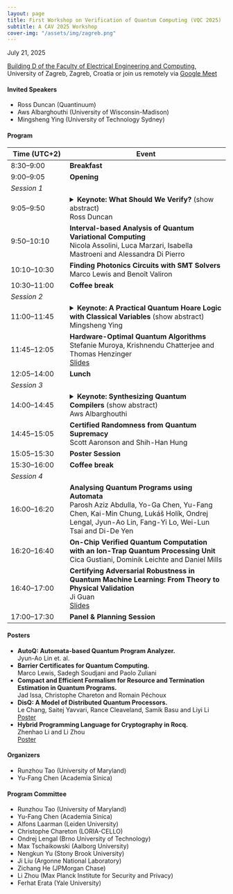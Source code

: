 ```yaml
---
layout: page
title: First Workshop on Verification of Quantum Computing (VQC 2025)
subtitle: A CAV 2025 Workshop
cover-img: "/assets/img/zagreb.png"
---
```


<div class="workshop-details">
    <span class="workshop-detail">
        <i class="fas fa-calendar-alt"></i> July 21, 2025
    </span>
    <span class="workshop-detail">
        <i class="fas fa-location-dot"></i> <p><a href="https://www.google.com/maps/place/Faculty+of+Electrical+Engineering+and+Computing/@45.8003692,15.968797,17z/data=!3m1!4b1!4m6!3m5!1s0x4765d6f150cf2ccd:0x739e5c279fd98531!8m2!3d45.8003692!4d15.9713773!16zL20vMGd3dDd3?entry=ttu&g_ep=EgoyMDI1MDMxNy4wIKXMDSoJLDEwMjExNDUzSAFQAw%3D%3D">Building D of the Faculty of Electrical Engineering and Computing, </a>  <br/> University of Zagreb, Zagreb, Croatia or join us remotely via <a href="https://meet.google.com/hgw-mgem-bhq">Google Meet </a> </p>
</span>
</div>

<!-- [Presentation Submission](https://easychair.org/conferences/?conf=vqc2025) -->

<!-- <span style="color:red">Due to several requests, we have extended the submission deadline to May 15.</span> -->

<!-- <span style="color:red">The notification deadline is extended to June 15. If you need to receive the result earlier for travel arrangements, please feel free to contact the co-chairs.</span> -->

#### Invited Speakers
- Ross Duncan (Quantinuum)
- Aws Albarghouthi (University of Wisconsin-Madison)
- Mingsheng Ying (University of Technology Sydney)

#### Program
<table>
  <thead>
    <tr>
      <th style="width: 120px;">Time (UTC+2)</th>
      <th>Event</th>
    </tr>
  </thead>
  <tbody>
    <tr><td>8:30–9:00</td><td><strong>Breakfast</strong></td></tr>
    <tr><td>9:00–9:05</td><td><strong>Opening</strong></td></tr>
    <tr><td colspan="2"><em>Session 1</em></td></tr>
    <tr><td>9:05–9:50</td><td><details>
    <summary><strong>Keynote: What Should We Verify?</strong> (show abstract)<br>Ross Duncan</summary>
    <br>Verification usually means to guarantee that a computational system is correct with respect to some specification. Can this definition survive in the context of quantum computing? What parts of the system can be verified? What notions of correctness are helpful? What properties of realistic systems can be verified? What* should *we verify? I will survey the field and give some perspective on the challenges and opportunities for automated verification of quantum software. Spoiler: it's the compiler.
    </details> </td></tr>
    <tr><td>9:50–10:10</td><td><strong>Interval-based Analysis of Quantum Variational Computing</strong><br>Nicola Assolini, Luca Marzari, Isabella Mastroeni and Alessandra Di Pierro</td></tr>
    <tr><td>10:10–10:30</td><td><strong>Finding Photonics Circuits with SMT Solvers</strong><br>Marco Lewis and Benoît Valiron</td></tr>
    <tr><td>10:30–11:00</td><td><strong>Coffee break</strong></td></tr>
    <tr><td colspan="2"><em>Session 2</em></td></tr>
    <tr><td>11:00–11:45</td><td><details>
    <summary><strong>Keynote: A Practical Quantum Hoare Logic with Classical Variables</strong> (show abstract)<br>Mingsheng Ying</summary>
<br>We present a Hoare-style logic for reasoning about quantum programs with classical variables. Our approach offers several improvements over previous work:<br>
(1) Enhanced expressivity of the programming language: Our logic applies to quantum programs with classical variables that incorporate quantum arrays and parameterized quantum gates, which have not been addressed in previous research on quantum Hoare logic, either with or without classical variables.<br>
(2) Intuitive correctness specifications: In our logic, preconditions and postconditions for quantum programs with classical variables are specified as a pair consisting of a classical first-order logical formula and a quantum predicate formula (possibly parameterized by classical variables). These specifications offer greater clarity and align more closely with the programmer's intuitive understanding of quantum and classical interactions.<br>
(3) Simplified proof system: By introducing a novel idea in formulating a proof rule for reasoning about quantum measurements, along with (2), we develop a proof system for quantum programs that requires only minimal modifications to classical Hoare logic. Furthermore, this proof system can be effectively and conveniently combined with classical first-order logic to verify quantum programs with classical variables.<br>
As a result, the learning curve for quantum program verification techniques is significantly reduced for those already familiar with classical program verification techniques, and existing tools for verifying classical programs can be more easily adapted for quantum program verification.
</details></td></tr>
    <tr><td>11:45–12:05</td><td><strong>Hardware-Optimal Quantum Algorithms</strong><br>Stefanie Muroya, Krishnendu Chatterjee and Thomas Henzinger<br><a href="/assets/slides/talk-muroya.pdf" target="_blank">Slides</a></td></tr>
    <tr><td>12:05–14:00</td><td><strong>Lunch</strong></td></tr>
    <tr><td colspan="2"><em>Session 3</em></td></tr>
    <tr><td>14:00–14:45</td><td><details>
    <summary><strong>Keynote: Synthesizing Quantum Compilers</strong> (show abstract)<br>Aws Albarghouthi</summary>
<br>The promise of quantum computing has tantalized researchers for decades, and recent breakthroughs in physical implementations have brought this technology closer to reality. However, the quantum computing landscape remains highly dynamic: competing physical substrates, fault tolerance schemes, and architectures continue to emerge with no clear frontrunner. This diversity creates a significant bottleneck in the compilation pipeline – developing and maintaining separate compilers for each new device or experimental setup is both time-consuming and error-prone.<br>

In this talk, I will present an alternative approach: automatically synthesizing device-specific quantum circuit compilers. This synthesis-based methodology enables rapid iteration while maintaining correctness guarantees. I will focus on the optimizer component, which reduces circuit size to minimize quantum computation errors. I will demonstrate how automatically synthesized optimizers can achieve superior performance compared to sophisticated hand-crafted alternatives. I will also discuss recent results on synthesizing device-specific mapping and routing algorithms.
</details></td></tr>
    <tr><td>14:45–15:05</td><td><strong>Certified Randomness from Quantum Supremacy</strong><br>Scott Aaronson and Shih-Han Hung</td></tr>
    <tr><td>15:05–15:30</td><td><strong>Poster Session</strong></td></tr>
    <tr><td>15:30–16:00</td><td><strong>Coffee break</strong></td></tr>
    <tr><td colspan="2"><em>Session 4</em></td></tr>
    <tr><td>16:00–16:20</td><td><strong>Analysing Quantum Programs using Automata</strong><br>Parosh Aziz Abdulla, Yo-Ga Chen, Yu-Fang Chen, Kai-Min Chung, Lukáš Holík, Ondrej Lengal, Jyun-Ao Lin, Fang-Yi Lo, Wei-Lun Tsai and Di-De Yen</td></tr>
    <tr><td>16:20–16:40</td><td><strong>On-Chip Verified Quantum Computation with an Ion-Trap Quantum Processing Unit</strong><br>Cica Gustiani, Dominik Leichte and Daniel Mills</td></tr>
    <tr><td>16:40–17:00</td><td><strong>Certifying Adversarial Robustness in Quantum Machine Learning: From Theory to Physical Validation</strong><br>Ji Guan<br><a href="/assets/slides/talk-guan.pdf" target="_blank">Slides</a></td></tr>
    <tr><td>17:00–17:30</td><td><strong>Panel & Planning Session</strong></td></tr>
  </tbody>
</table>

#### Posters
- **AutoQ: Automata-based Quantum Program Analyzer.** <br> Jyun-Ao Lin et. al.
- **Barrier Certificates for Quantum Computing.** <br> Marco Lewis, Sadegh Soudjani and Paolo Zuliani
- **Compact and Efficient Formalism for Resource and Termination Estimation in Quantum Programs.** <br>	Jad Issa, Christophe Chareton and Romain Péchoux
- **DisQ: A Model of Distributed Quantum Processors.** <br> Le Chang, Saitej Yavvari, Rance Cleaveland, Samik Basu and Liyi Li<br><a href="/assets/slides/poster-liyi-li.pdf" target="_blank">Poster</a>
- **Hybrid Programming Language for Cryptography in Rocq.** <br> Zhenhao Li and Li Zhou<br><a href="/assets/slides/poster-zhenhao-li.pdf" target="_blank">Poster</a>

#### Organizers
- Runzhou Tao (University of Maryland)
- Yu-Fang Chen (Academia Sinica)

#### Program Committee
- Runzhou Tao (University of Maryland)
- Yu-Fang Chen (Academia Sinica)
- Alfons Laarman (Leiden University)
- Christophe Chareton (LORIA-CELLO)
- Ondrej Lengal (Brno University of Technology)
- Max Tschaikowski (Aalborg University)
- Nengkun Yu (Stony Brook University)
- Ji Liu (Argonne National Laboratory)
- Zichang He (JPMorgan Chase)
- Li Zhou (Max Planck Institute for Security and Privacy)
- Ferhat Erata (Yale University)
